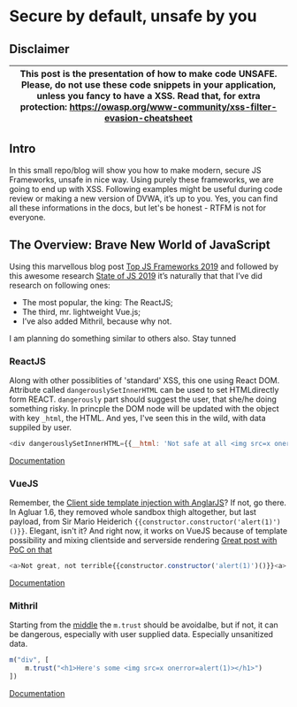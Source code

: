 # Secure by default, unsafe by you

## Disclaimer
|This post is the presentation of how to make code **UNSAFE**. Please, do not use these code snippets in your application, unless you fancy to have a XSS. Read that, for extra protection: https://owasp.org/www-community/xss-filter-evasion-cheatsheet|
|---------------------------------------------------------------------------------------------------------------------------------------------------------------------------------------------- |


## Intro
In this small repo/blog will show you how to make modern, secure JS Frameworks, unsafe in nice way. Using purely these frameworks, we are going to end up with XSS. Following examples might be useful during code review or making a new version of DVWA, it’s up to you. Yes, you can find all these informations in the docs, but let's be honest - RTFM is not for everyone. 


## The Overview: Brave New World of JavaScript  
Using this marvellous blog post [Top JS Frameworks 2019](https://medium.com/javascript-scene/top-javascript-frameworks-and-topics-to-learn-in-2019-b4142f38df20) and followed by this awesome research [State of JS 2019](https://2019.stateofjs.com/front-end-frameworks/) it’s naturally that that I’ve did research on following ones: 

* The most popular, the king: The ReactJS; 
* The third, mr. lightweight Vue.js;
* I’ve also added Mithril, because why not.

I am planning do something similar to others also. Stay tunned

### ReactJS

Along with other possiblities of 'standard' XSS, this one using React DOM. Attribute called `dangerouslySetInnerHTML` can be used to set HTMLdirectly form REACT. `dangerously` part should suggest the user, that she/he doing something risky. In princple the DOM node will be updated with the object with key `_html`, the HTML. And yes, I've seen this in the wild, with data suppiled by user.

```javascript
<div dangerouslySetInnerHTML={{__html: 'Not safe at all <img src=x onerror=alert(1)>'}} />
```
[Documentation](https://reactjs.org/docs/dom-elements.html#dangerouslysetinnerhtml)

### VueJS

Remember, the [Client side template injection with AnglarJS](https://portswigger.net/research/xss-without-html-client-side-template-injection-with-angularjs)? If not, go there. In Agluar 1.6, they removed whole sandbox thigh altogether, but last payload, from Sir Mario Heiderich ```{{constructor.constructor('alert(1)')()}}```. Elegant, isn't it? And right now, it works on VueJS because of template possibility and mixing clientside and serverside rendering [Great post with PoC on that](https://github.com/dotboris/vuejs-serverside-template-xss)


```javascript
<a>Not great, not terrible{{constructor.constructor('alert(1)')()}}<a>
```
[Documentation](https://vuejs.org/v2/guide/security.html)

### Mithril

Starting from the [middle](https://mithril.js.org/trust.html#avoid-trusting-html) the `m.trust` should be avoidalbe, but if not, it can be dangerous, especially with user supplied data. Especially unsanitized data. 

```javascript
m("div", [
    m.trust("<h1>Here's some <img src=x onerror=alert(1)></h1>")
])
```
[Documentation](https://mithril.js.org/trust.html)
